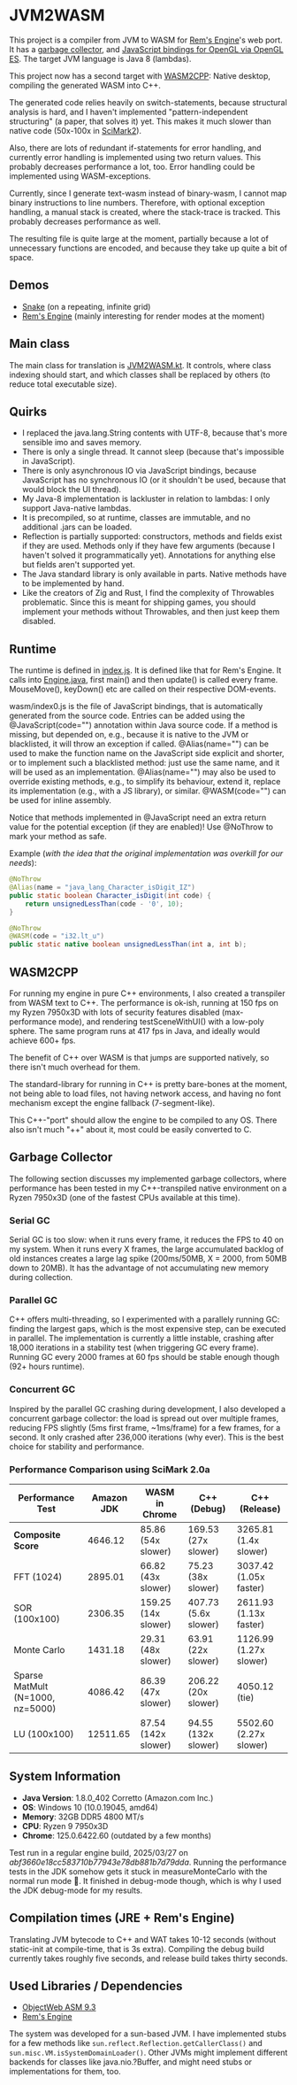 # JVM2WASM

This project is a compiler from JVM to WASM for [Rem's Engine](https://github.com/AntonioNoack/RemsEngine)'s web port.
It has a [garbage collector](src/jvm/GC.java), and [JavaScript bindings for OpenGL via OpenGL ES](src/jvm/LWJGLxOpenGL.java).
The target JVM language is Java 8 (lambdas).

This project now has a second target with [WASM2CPP](#WASM2Cpp): Native desktop, compiling the generated WASM into C++.

The generated code relies heavily on switch-statements, because structural analysis is hard, and I haven't implemented "pattern-independent structuring" (a paper, that solves it) yet.
This makes it much slower than native code (50x-100x in [SciMark2](https://math.nist.gov/scimark2/)).

Also, there are lots of redundant if-statements for error handling, and currently error handling is implemented using two return values.
This probably decreases performance a lot, too.
Error handling could be implemented using WASM-exceptions.

Currently, since I generate text-wasm instead of binary-wasm, I cannot map binary instructions to line numbers.
Therefore, with optional exception handling, a manual stack is created, where the stack-trace is tracked.
This probably decreases performance as well.

The resulting file is quite large at the moment, partially because a lot of unnecessary functions are encoded,
and because they take up quite a bit of space.

## Demos
- [Snake](https://remsengine.phychi.com/jvm2wasm/snake/) (on a repeating, infinite grid)
- [Rem's Engine](https://remsengine.phychi.com/jvm2wasm/editor/) (mainly interesting for render modes at the moment)

## Main class
The main class for translation is [JVM2WASM.kt](src/JVM2WASM.kt). It controls, where class indexing should start,
and which classes shall be replaced by others (to reduce total executable size).

## Quirks
- I replaced the java.lang.String contents with UTF-8, because that's more sensible imo and saves memory.
- There is only a single thread. It cannot sleep (because that's impossible in JavaScript).
- There is only asynchronous IO via JavaScript bindings, because JavaScript has no synchronous IO (or it shouldn't be used, because that would block the UI thread).
- My Java-8 implementation is lackluster in relation to lambdas: I only support Java-native lambdas.
- It is precompiled, so at runtime, classes are immutable, and no additional .jars can be loaded.
- Reflection is partially supported: constructors, methods and fields exist if they are used. Methods only if they have few arguments (because I haven't solved it programmatically yet). Annotations for anything else but fields aren't supported yet.
- The Java standard library is only available in parts. Native methods have to be implemented by hand.
- Like the creators of Zig and Rust, I find the complexity of Throwables problematic. Since this is meant for shipping games, you should implement your methods without Throwables, and then just keep them disabled.

## Runtime
The runtime is defined in [index.js](src/index.js). It is defined like that for Rem's Engine.
It calls into [Engine.java](src/engine/Engine.java), first main() and then update() is called every frame. MouseMove(), keyDown() etc are called on their respective DOM-events.

wasm/index0.js is the file of JavaScript bindings, that is automatically generated from the source code.
Entries can be added using the @JavaScript(code="") annotation within Java source code. If a method is missing,
but depended on, e.g., because it is native to the JVM or blacklisted, it will throw an exception if called.
@Alias(name="") can be used to make the function name on the JavaScript side explicit and shorter, or to implement such a blacklisted method:
just use the same name, and it will be used as an implementation.
@Alias(name="") may also be used to override existing methods, e.g., to simplify its behaviour, extend it, replace its implementation (e.g., with a JS library), or similar.
@WASM(code="") can be used for inline assembly.

Notice that methods implemented in @JavaScript need an extra return value for the potential exception (if they are enabled)!
Use @NoThrow to mark your method as safe.

Example (*with the idea that the original implementation was overkill for our needs*):
```java
@NoThrow
@Alias(name = "java_lang_Character_isDigit_IZ")
public static boolean Character_isDigit(int code) {
    return unsignedLessThan(code - '0', 10);
}

@NoThrow
@WASM(code = "i32.lt_u")
public static native boolean unsignedLessThan(int a, int b);
```

## WASM2CPP

For running my engine in pure C++ environments, I also created a transpiler from WASM text to C++. The performance is ok-ish, running
at 150 fps on my Ryzen 7950x3D with lots of security features disabled (max-performance mode), and rendering testSceneWithUI() with a low-poly sphere.
The same program runs at 417 fps in Java, and ideally would achieve 600+ fps.

The benefit of C++ over WASM is that jumps are supported natively, so there isn't much overhead for them.

The standard-library for running in C++ is pretty bare-bones at the moment, not being able to load files, not having network access, and having no font mechanism except the engine fallback (7-segment-like).

This C++-"port" should allow the engine to be compiled to any OS. There also isn't much "++" about it, most could be easily converted to C.

## Garbage Collector
The following section discusses my implemented garbage collectors, where performance has been tested in my C++-transpiled native environment
on a Ryzen 7950x3D (one of the fastest CPUs available at this time).

### Serial GC

Serial GC is too slow: when it runs every frame, it reduces the FPS to 40 on my system. When it runs every X frames,
the large accumulated backlog of old instances creates a large lag spike (200ms/50MB, X = 2000, from 50MB down to 20MB).
It has the advantage of not accumulating new memory during collection.

### Parallel GC

C++ offers multi-threading, so I experimented with a parallely running GC: finding the largest gaps, which is the most expensive step,
can be executed in parallel. The implementation is currently a little instable, crashing after 18,000 iterations in a stability test (when triggering GC every frame).
Running GC every 2000 frames at 60 fps should be stable enough though (92+ hours runtime).

### Concurrent GC

Inspired by the parallel GC crashing during development, I also developed a concurrent garbage collector:
the load is spread out over multiple frames, reducing FPS slightly (5ms first frame, ~1ms/frame) for a few frames, for a second.
It only crashed after 236,000 iterations (why ever). This is the best choice for stability and performance.

### Performance Comparison using SciMark 2.0a

| Performance Test                 | Amazon JDK    | WASM in Chrome      | C++ (Debug)          | C++ (Release)          |
|----------------------------------|---------------|---------------------|----------------------|------------------------|
| **Composite Score**              | 4646.12       | 85.86 (54x slower)  | 169.53 (27x slower)  | 3265.81 (1.4x slower)  |
| FFT (1024)                       | 2895.01       | 66.82 (43x slower)  | 75.23 (38x slower)   | 3037.42 (1.05x faster) |
| SOR (100x100)                    | 2306.35       | 159.25 (14x slower) | 407.73 (5.6x slower) | 2611.93 (1.13x faster) |
| Monte Carlo                      | 1431.18       | 29.31 (48x slower)  | 63.91 (22x slower)   | 1126.99 (1.27x slower) |
| Sparse MatMult (N=1000, nz=5000) | 4086.42       | 86.39 (47x slower)  | 206.22 (20x slower)  | 4050.12 (tie)          |
| LU (100x100)                     | 12511.65      | 87.54 (142x slower) | 94.55 (132x slower)  | 5502.60 (2.27x slower) |

## System Information

- **Java Version**: 1.8.0_402 Corretto (Amazon.com Inc.)
- **OS**: Windows 10 (10.0.19045, amd64)
- **Memory**: 32GB DDR5 4800 MT/s
- **CPU**: Ryzen 9 7950x3D
- **Chrome**: 125.0.6422.60 (outdated by a few months)

Test run in a regular engine build, 2025/03/27 on *abf3660e18cc583710b77943e78db881b7d79dda*.
Running the performance tests in the JDK somehow gets it stuck in measureMonteCarlo with the normal run mode 🤔.
It finished in debug-mode though, which is why I used the JDK debug-mode for my results.

## Compilation times (JRE + Rem's Engine)
Translating JVM bytecode to C++ and WAT takes 10-12 seconds (without static-init at compile-time, that is 3s extra).
Compiling the debug build currently takes roughly five seconds, and release build takes thirty seconds.

## Used Libraries / Dependencies
- [ObjectWeb ASM 9.3](https://asm.ow2.io/)
- [Rem's Engine](https://github.com/AntonioNoack/RemsEngine)

The system was developed for a sun-based JVM.
I have implemented stubs for a few methods like `sun.reflect.Reflection.getCallerClass()` and `sun.misc.VM.isSystemDomainLoader()`.
Other JVMs might implement different backends for classes like java.nio.?Buffer, and might need stubs or implementations for them, too.